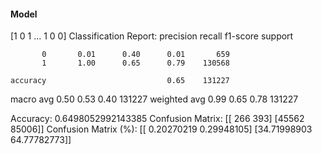 #### Model
[1 0 1 ... 1 0 0]
Classification Report:
              precision    recall  f1-score   support

           0       0.01      0.40      0.01       659
           1       1.00      0.65      0.79    130568

    accuracy                           0.65    131227
   macro avg       0.50      0.53      0.40    131227
weighted avg       0.99      0.65      0.78    131227

Accuracy: 0.6498052992143385
Confusion Matrix:
[[  266   393]
 [45562 85006]]
Confusion Matrix (%):
[[ 0.20270219  0.29948105]
 [34.71998903 64.77782773]]
